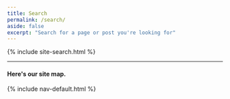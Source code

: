 ```yaml
---
title: Search
permalink: /search/
aside: false
excerpt: "Search for a page or post you're looking for"
---
```


{% include site-search.html %}

---

#### Here's our site map.

{% include nav-default.html %}
